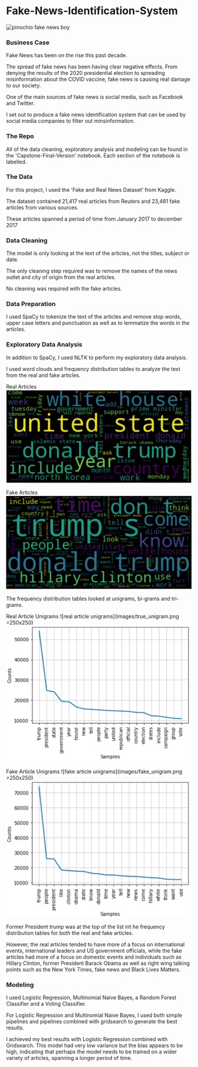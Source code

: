 # Fake-News-Identification-System

![pinochio fake news boy](images/ey-boy-holding-newspaper.jpg)

### Business Case

Fake News has been on the rise this past decade.

The spread of fake news has been having clear negative effects. From denying the results of the 2020 presidential election to spreading misinformation about the COVID vaccine, fake news is causing real damage to our society.

One of the main sources of fake news is social media, such as Facebook and Twitter.

I set out to produce a fake news identification system that can be used by social media companies to filter out minsinformation.

### The Repo

All of the data cleaning, exploratory analysis and modeling can be found in the 'Capstone-Final-Version' notebook. Each section of the notebook is labelled.

### The Data

For this project, I used the 'Fake and Real News Dataset' from Kaggle.

The dataset contained 21,417 real articles from Reuters and 23,481 fake articles from various sources.

These articles spanned a period of time from January 2017 to december 2017

### Data Cleaning

The model is only looking at the text of the articles, not the titles, subject or date.

The only cleaning step required was to remove the names of the news outlet and city of origin from the real articles.

No cleaning was required with the fake articles.

### Data Preparation

I used SpaCy to tokenize the text of the articles and remove stop words, upper case letters and punctuation as well as to lemmatize the words in the articles.

### Exploratory Data Analysis

In addition to SpaCy, I used NLTK to perform my exploratory data analysis.

I used word clouds and frequency distribution tables to analyze the text from the real and fake articles.

Real Articles
![real news wordcloud](images/true_wordcloud.png)

Fake Articles
![fake news wordcloud](images/fake_wordcloud.png)

The frequency distribution tables looked at unigrams, bi-grams and tri-grams.

Real Article Unigrams
![real article unigrams](images/true_unigram.png =250x250)
<img src="images/true_unigram.png" width="500" height="370">

Fake Article Unigrams
![fake article unigrams](images/fake_unigram.png =250x250)
<img src="images/fake_unigram.png" width="500" height="370">


Former President trump was at the top of the list int he frequency distribution tables for both the real and fake articles.

However, the real articles tended to have more of a focus on international events, international leaders and US government officials, while the fake articles had more of a focus on domestic events and individuals such as Hillary Clinton, former President Barack Obama as well as right wing talking points such as the New York Times, fake news and Black Lives Matters.

### Modeling

I used Logistic Regression, Multinomial Naive Bayes, a Random Forest Classifier and a Voting Classifier. 

For Logistic Regression and Multinomial Naive Bayes, I used both simple pipelines and pipelines combined with gridsearch to generate the best results.

I achieved my best results with Logistic Regression combined with Gridsearch. This model had very low variance but the bias appears to be high, indicating that perhaps the model needs to be trained on a wider variety of articles, spanning a longer period of time.